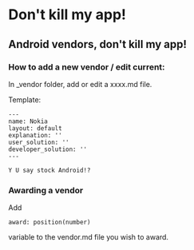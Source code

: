 # Don't kill my app!
## Android vendors, don't kill my app!

### How to add a new vendor / edit current:

In _vendor folder, add or edit a xxxx.md file.

Template:

```
---
name: Nokia
layout: default
explanation: ''
user_solution: ''
developer_solution: ''
---

Y U say stock Android!?
```

### Awarding a vendor
Add
```
award: position(number)
```
variable to the vendor.md file you wish to award.
